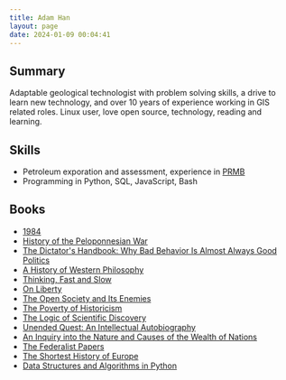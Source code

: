 ```yaml
---
title: Adam Han
layout: page
date: 2024-01-09 00:04:41
---
```

## Summary
Adaptable geological technologist with problem solving skills, a drive to learn new technology, and over 10 years of experience working in GIS related roles.
Linux user, love open source, technology, reading and learning.

## Skills
- Petroleum exporation and assessment, experience in [PRMB](https://en.wikipedia.org/wiki/Pearl_River_Mouth_basin)
- Programming in Python, SQL, JavaScript, Bash

## Books
- [1984](https://www.goodreads.com/book/show/61439040-1984)
- [History of the Peloponnesian War](https://www.goodreads.com/book/show/261243.History_of_the_Peloponnesian_War)
- [The Dictator's Handbook: Why Bad Behavior Is Almost Always Good Politics](https://www.goodreads.com/book/show/11612989-the-dictator-s-handbook)
- [A History of Western Philosophy](https://www.goodreads.com/book/show/243685.A_History_of_Western_Philosophy)
- [Thinking, Fast and Slow](https://www.goodreads.com/book/show/11468377-thinking-fast-and-slow)
- [On Liberty](https://www.goodreads.com/book/show/385228.On_Liberty)
- [The Open Society and Its Enemies](https://www.goodreads.com/book/show/240592.The_Open_Society_and_Its_Enemies)
- [The Poverty of Historicism](https://www.goodreads.com/book/show/61553.The_Poverty_of_Historicism)
- [The Logic of Scientific Discovery](https://www.goodreads.com/book/show/61550.The_Logic_of_Scientific_Discovery)
- [Unended Quest: An Intellectual Autobiography](https://www.goodreads.com/book/show/331226.Unended_Quest)
- [An Inquiry into the Nature and Causes of the Wealth of Nations](https://www.goodreads.com/book/show/25698.An_Inquiry_into_the_Nature_and_Causes_of_the_Wealth_of_Nations)
- [The Federalist Papers](https://www.goodreads.com/book/show/36166009-the-federalist-papers)
- [The Shortest History of Europe](https://www.goodreads.com/book/show/6934913-the-shortest-history-of-europe)
- [Data Structures and Algorithms in Python](https://www.goodreads.com/book/show/13838796-data-structures-and-algorithms-in-python)

